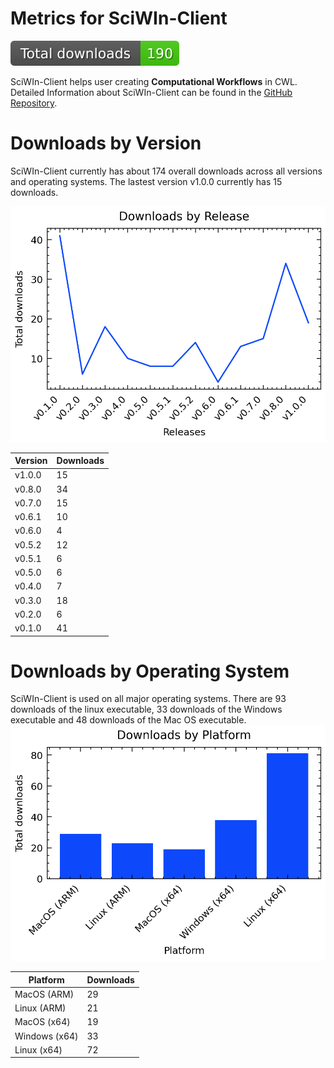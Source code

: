 # Metrics for SciWIn-Client
![overall downloads](badge.svg)

SciWIn-Client helps user creating **Computational Workflows** in CWL. Detailed Information about SciWIn-Client can be found in the [GitHub Repository](https://github.com/fairagro/m4.4_sciwin_client).

# Downloads by Version
SciWIn-Client currently has about 174 overall downloads across all versions and operating systems. The lastest version v1.0.0 currently has 15 downloads.

![downloads by version](release.png)

| Version | Downloads |
|---------|-----------|
| v1.0.0 | 15|
| v0.8.0 | 34|
| v0.7.0 | 15|
| v0.6.1 | 10|
| v0.6.0 | 4|
| v0.5.2 | 12|
| v0.5.1 | 6|
| v0.5.0 | 6|
| v0.4.0 | 7|
| v0.3.0 | 18|
| v0.2.0 | 6|
| v0.1.0 | 41|


# Downloads by Operating System
SciWIn-Client is used on all major operating systems. There are 93 downloads of the linux executable, 33 downloads of the Windows executable and 48 downloads of the Mac OS executable.
![downloads by platform](platform.png)

| Platform | Downloads |
|---------|-----------|
| MacOS (ARM) | 29|
| Linux (ARM) | 21|
| MacOS (x64) | 19|
| Windows (x64) | 33|
| Linux (x64) | 72|
